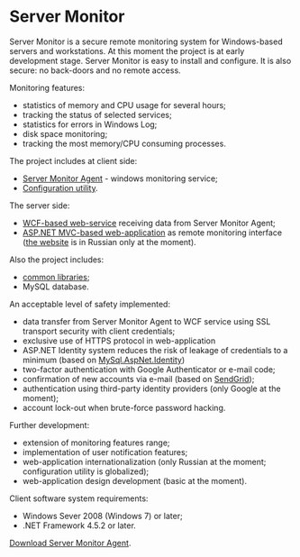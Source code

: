 # Server Monitor
Server Monitor is a secure remote monitoring system for Windows-based servers and workstations. At this moment the project is at early development stage. Server Monitor is easy to install and configure. It is also secure: no back-doors and no remote access.

Monitoring features:
- statistics of memory and CPU usage for several hours;
- tracking the status of selected services;
- statistics for errors in Windows Log;
- disk space monitoring;
- tracking the most memory/CPU consuming processes.

The project includes at client side:
- [Server Monitor Agent](SrvMon-Agent) - windows monitoring service;
- [Configuration utility](SrvMon-Agent-Configurator).

The server side:
- [WCF-based web-service](SrvMon-WebService) receiving data from Server Monitor Agent;
- [ASP.NET MVC-based web-application](SrvMon-WebApp) as remote monitoring interface ([the website](https://servermonitor.online/Servers) is in Russian only at the moment).

Also the project includes:
- [common libraries](SrvMon-Common);
- MySQL database.

An acceptable level of safety implemented:
- data transfer from Server Monitor Agent to WCF service using SSL transport security with client credentials;
- exclusive use of HTTPS protocol in web-application
- ASP.NET Identity system reduces the risk of leakage of credentials to a minimum (based on [MySql.AspNet.Identity](https://github.com/radenkozec/MySqlIdentity))
- two-factor authentication with Google Authenticator or e-mail code;
- confirmation of new accounts via e-mail (based on [SendGrid](https://github.com/sendgrid/sendgrid-csharp));
- authentication using third-party identity providers (only Google at the moment);
- account lock-out when brute-force password hacking.

Further development:
- extension of monitoring features range;
- implementation of user notification features;
- web-application internationalization (only Russian at the moment; configuration utility is globalized);
- web-application design development (basic at the moment).

Client software system requirements:
- Windows Sever 2008 (Windows 7) or later;
- .NET Framework 4.5.2 or later.

[Download Server Monitor Agent](https://github.com/laberko/ServerMonitor/releases/latest).
